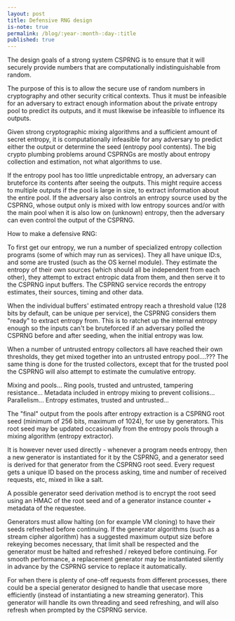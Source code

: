 ```yaml
---
layout: post
title: Defensive RNG design 
is-note: true 
permalink: /blog/:year-:month-:day-:title
published: true
---
```

<p>The design goals of a strong system CSPRNG is to ensure that it will securely provide numbers that are computationally indistinguishable from random.</p>

<p>The purpose of this is to allow the secure use of random numbers in cryptography and other security critical contexts. Thus it must be infeasible for an adversary to extract enough information about the private entropy pool to predict its outputs, and it must likewise be infeasible to influence its outputs.</p>

<p>Given strong cryptographic mixing algorithms and a sufficient amount of secret entropy, it is computationally infeasible for any adversary to predict either the output or determine the seed (entropy pool contents). The big crypto plumbing problems around CSPRNGs are mostly about entropy collection and estimation, not what algorithms to use.</p>

<p>If the entropy pool has too little unpredictable entropy, an adversary can bruteforce its contents after seeing the outputs. This might require access to multiple outputs if the pool is large in size, to extract information about the entire pool. If the adversary also controls an entropy source used by the CSPRNG, whose output only is mixed with low entropy sources and/or with the main pool when it is also low on (unknown) entropy, then the adversary can even control the output of the CSPRNG.</p>

<p>How to make a defensive RNG:</p>

<p>To first get our entropy, we run a number of specialized entropy collection programs (some of which may run as services). They all have unique ID:s, and some are trusted (such as the OS kernel module). They estimate the entropy of their own sources (which should all be independent from each other), they attempt to extract entropic data from them, and then serve it to the CSPRNG input buffers. The CSPRNG service records the entropy estimates, their sources, timing and other data.</p> 

<p>When the individual buffers' estimated entropy reach a threshold value (128 bits by default, can be unique per service), the CSPRNG considers them "ready" to extract entropy from. This is to ratchet up the internal entropy enough so the inputs can't be bruteforced if an adversary polled the CSPRNG before and after seeding, when the initial entropy was low.</p>

<p>When a number of untrusted entropy collectors all have reached their own thresholds, they get mixed together into an untrusted entropy pool....??? 
The same thing is done for the trusted collectors, except that for the trusted pool the CSPRNG will also attempt to estimate the cumulative entropy.</p>

<p>Mixing and pools... 
Ring pools, trusted and untrusted, tampering resistance... Metadata included in entropy mixing to prevent collisions... Parallelism... 
Entropy estimates, trusted and untrusted... </p>

<p>The "final" output from the pools after entropy extraction is a CSPRNG root seed (minimum of 256 bits, maximum of 1024), for use by generators. This root seed may be updated occasionally from the entropy pools through a mixing algorithm (entropy extractor).</p>

<p>It is however never used directly - whenever a program needs entropy, then a new generator is instantiated for it by the CSPRNG, and a generator seed is derived for that generator from the CSPRNG root seed. Every request gets a unique ID based on the process asking, time and number of received requests, etc, mixed in like a salt.</p>

<p>A possible generator seed derivation method is to encrypt the root seed using an HMAC of the root seed and of a generator instance counter + metadata of the requestee.</p>

<p>Generators must allow halting (on for example VM cloning) to have their seeds refreshed before continuing. If the generator algorithms (such as a stream cipher algorithm) has a suggested maximum output size before rekeying becomes necessary, that limit shall be respected and the generator must be halted and refreshed / rekeyed before continuing. For smooth performance, a replacement generator may be instantiated silently in advance by the CSPRNG service to replace it automatically. </p>

<p>For when there is plenty of one-off requests from different processes, there could be a special generator designed to handle that usecase more efficiently (instead of instantiating a new streaming generator). This generator will handle its own threading and seed refreshing, and will also refresh when prompted by the CSPRNG service. </p>